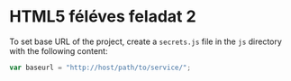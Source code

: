 # HTML5 féléves feladat 2

To set base URL of the project, create a `secrets.js` file in the `js` directory with the following content:

```javascript
var baseurl = "http://host/path/to/service/";
```